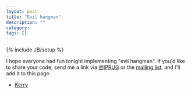 ```yaml
---
layout: post
title: "Evil hangman"
description: ""
category: 
tags: []
---
```

{% include JB/setup %}

I hope everyone had fun tonight implementing "evil hangman". If you'd like to
share your code, send me a link via [@IPRUG](https://twitter.com/IPRUG) or the
[mailing list](http://groups.google.com/group/iprug), and I'll add it to this
page.

* [Kerry](https://github.com/kerryb/evil-hangman)

